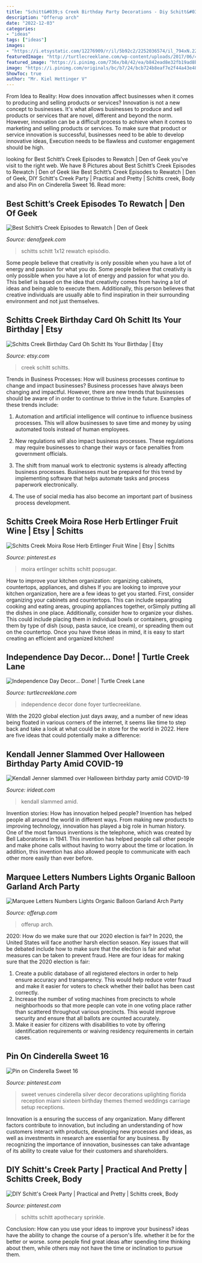 ```yaml
---
title: "Schitt&#039;s Creek Birthday Party Decorations - Diy Schitt&#039;s Creek Party"
description: "Offerup arch"
date: "2022-12-03"
categories:
- "ideas"
tags: ["ideas"]
images:
- "https://i.etsystatic.com/12276909/r/il/5b92c2/2252036574/il_794xN.2252036574_jyae.jpg"
featuredImage: "http://turtlecreeklane.com/wp-content/uploads/2017/06/4thofJuly_001-2-1024x683.jpg"
featured_image: "https://i.pinimg.com/736x/b8/42/ea/b842ead8e32fb19ad8b22628cc810149.jpg"
image: "https://i.pinimg.com/originals/bc/b7/24/bcb724b8eaf7e2f44a43e481946527ef.jpg"
ShowToc: true
author: "Mr. Kiel Hettinger V"
---
```



From Idea to Reality: How does innovation affect businesses when it comes to producing and selling products or services?
Innovation is not a new concept to businesses. It's what allows businesses to produce and sell products or services that are novel, different and beyond the norm. However, innovation can be a difficult process to achieve when it comes to marketing and selling products or services. To make sure that product or service innovation is successful, businesses need to be able to develop innovative ideas, Execution needs to be flawless and customer engagement should be high.

	

		
looking for Best Schitt’s Creek Episodes to Rewatch | Den of Geek you've visit to the right web. We have 8 Pictures about Best Schitt’s Creek Episodes to Rewatch | Den of Geek like Best Schitt’s Creek Episodes to Rewatch | Den of Geek, DIY Schitt&#039;s Creek Party | Practical and Pretty | Schitts creek, Body and also Pin on Cinderella Sweet 16. Read more:
		
    
## Best Schitt’s Creek Episodes To Rewatch | Den Of Geek

<img loading=lazy src="https://www.denofgeek.com/wp-content/uploads/2020/01/schitts-creek-best-episodes-surprise-party.jpg" onerror="this.onerror=null;this.src='https://tse4.mm.bing.net/th?id=OIP.jZYnzQDmCofElNf9veDDewHaEK&amp;pid=15.1';" alt="Best Schitt’s Creek Episodes to Rewatch | Den of Geek">

_Source: denofgeek.com_

>schitts schitt 1x12 rewatch episódio. 

	

Some people believe that creativity is only possible when you have a lot of energy and passion for what you do.
Some people believe that creativity is only possible when you have a lot of energy and passion for what you do. This belief is based on the idea that creativity comes from having a lot of ideas and being able to execute them. Additionally, this person believes that creative individuals are usually able to find inspiration in their surrounding environment and not just themselves.

    
## Schitts Creek Birthday Card Oh Schitt Its Your Birthday | Etsy

<img loading=lazy src="https://i.etsystatic.com/12276909/r/il/5b92c2/2252036574/il_794xN.2252036574_jyae.jpg" onerror="this.onerror=null;this.src='https://tse3.mm.bing.net/th?id=OIP.OW9W2VuqSxpY2A3ldTYopQHaF7&amp;pid=15.1';" alt="Schitts Creek Birthday Card Oh Schitt Its Your Birthday | Etsy">

_Source: etsy.com_

>creek schitt schitts. 

	

Trends in Business Processes: How will business processes continue to change and impact businesses?
Business processes have always been changing and impactful. However, there are new trends that businesses should be aware of in order to continue to thrive in the future. Examples of these trends include:
1. Automation and artificial intelligence will continue to influence business processes. This will allow businesses to save time and money by using automated tools instead of human employees.

2. New regulations will also impact business processes. These regulations may require businesses to change their ways or face penalties from government officials.

3. The shift from manual work to electronic systems is already affecting business processes. Businesses must be prepared for this trend by implementing software that helps automate tasks and process paperwork electronically.

4. The use of social media has also become an important part of business process development.

    
## Schitts Creek Moira Rose Herb Ertlinger Fruit Wine | Etsy | Schitts

<img loading=lazy src="https://i.pinimg.com/736x/16/44/db/1644db74069ca75bd9c6d0a37a49be7e.jpg" onerror="this.onerror=null;this.src='https://tse4.mm.bing.net/th?id=OIP.dPFSKQsXG0uz3jSrPvjDugHaIk&amp;pid=15.1';" alt="Schitts Creek Moira Rose Herb Ertlinger Fruit Wine | Etsy | Schitts">

_Source: pinterest.es_

>moira ertlinger schitts schitt popsugar. 

	

How to improve your kitchen organization: organizing cabinets, countertops, appliances, and dishes
If you are looking to improve your kitchen organization, here are a few ideas to get you started. First, consider organizing your cabinets and countertops. This can include separating cooking and eating areas, grouping appliances together, orSimply putting all the dishes in one place. Additionally, consider how to organize your dishes. This could include placing them in individual bowls or containers, grouping them by type of dish (soup, pasta sauce, ice cream), or spreading them out on the countertop. Once you have these ideas in mind, it is easy to start creating an efficient and organized kitchen!

    
## Independence Day Decor... Done! | Turtle Creek Lane

<img loading=lazy src="http://turtlecreeklane.com/wp-content/uploads/2017/06/4thofJuly_001-2-1024x683.jpg" onerror="this.onerror=null;this.src='https://tse4.mm.bing.net/th?id=OIP.xLdevbggYtlto_jL7lbpBwHaE8&amp;pid=15.1';" alt="Independence Day Decor... Done! | Turtle Creek Lane">

_Source: turtlecreeklane.com_

>independence decor done foyer turtlecreeklane. 

	

With the 2020 global election just days away, and a number of new ideas being floated in various corners of the internet, it seems like time to step back and take a look at what could be in store for the world in 2022. Here are five ideas that could potentially make a difference: 

    
## Kendall Jenner Slammed Over Halloween Birthday Party Amid COVID-19

<img loading=lazy src="https://pagesix.com/wp-content/uploads/sites/3/2020/11/110120-kendall-jenner-birthday-4.jpg" onerror="this.onerror=null;this.src='https://tse1.mm.bing.net/th?id=OIP.WEcn1xK0ORpICN4_DU7IlQHaJq&amp;pid=15.1';" alt="Kendall Jenner slammed over Halloween birthday party amid COVID-19">

_Source: irideat.com_

>kendall slammed amid. 

	

Invention stories: How has innovation helped people?
Invention has helped people all around the world in different ways. From making new products to improving technology, innovation has played a big role in human history. One of the most famous inventions is the telephone, which was created by Bell Laboratories in 1941. This invention has helped people call other people and make phone calls without having to worry about the time or location. In addition, this invention has also allowed people to communicate with each other more easily than ever before.

    
## Marquee Letters Numbers Lights Organic Balloon Garland Arch Party

<img loading=lazy src="https://images.offerup.com/CSmR5bVPauRNEiePqKtl9QaFyIQ=/600x600/1404/140431386c1c414a8ac8561996dcc1c1.jpg" onerror="this.onerror=null;this.src='https://tse1.mm.bing.net/th?id=OIP.K3oSeDcKjHJEWvTCIS7xJgHaHa&amp;pid=15.1';" alt="Marquee Letters Numbers Lights Organic Balloon Garland Arch Party">

_Source: offerup.com_

>offerup arch. 

	

2020: How do we make sure that our 2020 election is fair?
In 2020, the United States will face another harsh election season. Key issues that will be debated include how to make sure that the election is fair and what measures can be taken to prevent fraud. Here are four ideas for making sure that the 2020 election is fair: 
1. Create a public database of all registered electors in order to help ensure accuracy and transparency. This would help reduce voter fraud and make it easier for voters to check whether their ballot has been cast correctly. 
2. Increase the number of voting machines from precincts to whole neighborhoods so that more people can vote in one voting place rather than scattered throughout various precincts. This would improve security and ensure that all ballots are counted accurately. 
3. Make it easier for citizens with disabilities to vote by offering identification requirements or waiving residency requirements in certain cases.

    
## Pin On Cinderella Sweet 16

<img loading=lazy src="https://i.pinimg.com/originals/bc/b7/24/bcb724b8eaf7e2f44a43e481946527ef.jpg" onerror="this.onerror=null;this.src='https://tse3.mm.bing.net/th?id=OIP.Bpflw9hyQFV7escxB18UJQHaE7&amp;pid=15.1';" alt="Pin on Cinderella Sweet 16">

_Source: pinterest.com_

>sweet venues cinderella silver decor decorations uplighting florida reception miami sixteen birthday themes themed weddings carriage setup receptions. 

	

Innovation is a ensuring the success of any organization. Many different factors contribute to innovation, but including an understanding of how customers interact with products, developing new processes and ideas, as well as investments in research are essential for any business. By recognizing the importance of innovation, businesses can take advantage of its ability to create value for their customers and shareholders.

    
## DIY Schitt&#039;s Creek Party | Practical And Pretty | Schitts Creek, Body

<img loading=lazy src="https://i.pinimg.com/736x/b8/42/ea/b842ead8e32fb19ad8b22628cc810149.jpg" onerror="this.onerror=null;this.src='https://tse3.mm.bing.net/th?id=OIP._qR4PjA0-LdAzU6UtJsmYwHaLH&amp;pid=15.1';" alt="DIY Schitt&#039;s Creek Party | Practical and Pretty | Schitts creek, Body">

_Source: pinterest.com_

>schitts schitt apothecary sprinkle. 

	

Conclusion: How can you use your ideas to improve your business?
ideas have the ability to change the course of a person's life. whether it be for the better or worse. some people find great ideas after spending time thinking about them, while others may not have the time or inclination to pursue them.

